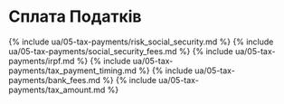 # Сплата Податків

{% include ua/05-tax-payments/risk_social_security.md %}
{% include ua/05-tax-payments/social_security_fees.md %}
{% include ua/05-tax-payments/irpf.md %}
{% include ua/05-tax-payments/tax_payment_timing.md %}
{% include ua/05-tax-payments/bank_fees.md %}
{% include ua/05-tax-payments/tax_amount.md %}
